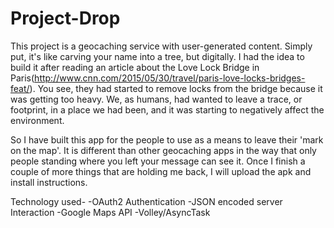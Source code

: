 # Project-Drop

This project is a geocaching service with user-generated content.  Simply put, it's like carving your name into a tree, but digitally.  I had the idea to build it after reading an article about the Love Lock Bridge in Paris(http://www.cnn.com/2015/05/30/travel/paris-love-locks-bridges-feat/).  You see, they had started to remove locks from the bridge because it was getting too heavy.  We, as humans, had wanted to leave a trace, or footprint, in a place we had been, and it was starting to negatively affect the environment.

So I have built this app for the people to use as a means to leave their 'mark on the map'.  It is different than other geocaching apps in the way that only people standing where you left your message can see it.  Once I finish a couple of more things that are holding me back, I will upload the apk and install instructions.  

Technology used-
  -OAuth2 Authentication
  -JSON encoded server Interaction
  -Google Maps API
  -Volley/AsyncTask
